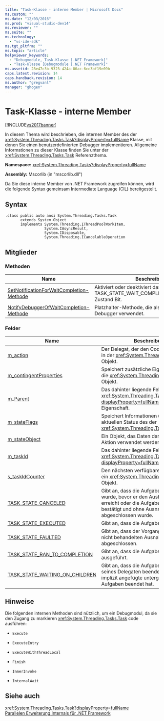 ```yaml
---
title: "Task-Klasse - interne Member | Microsoft Docs"
ms.custom: ""
ms.date: "12/03/2016"
ms.prod: "visual-studio-dev14"
ms.reviewer: ""
ms.suite: ""
ms.technology: 
  - "vs-ide-sdk"
ms.tgt_pltfrm: ""
ms.topic: "article"
helpviewer_keywords: 
  - "Debugmodule, Task-Klasse [.NET Framework]"
  - "Task-Klasse [Debugmodule [.NET Framework]"
ms.assetid: 28e47c3b-9323-424a-80ac-6cc3bf19e09b
caps.latest.revision: 14
caps.handback.revision: 14
ms.author: "gregvanl"
manager: "ghogen"
---
```

# Task-Klasse - interne Member
[!INCLUDE[vs2017banner](../../code-quality/includes/vs2017banner.md)]

In diesem Thema wird beschrieben, die internen Member des der <xref:System.Threading.Tasks.Task?displayProperty=fullName> Klasse, mit denen Sie einen benutzerdefinierten Debugger implementieren. Allgemeine Informationen zu dieser Klasse finden Sie unter der <xref:System.Threading.Tasks.Task> Referenzthema.  
  
 **Namespace:** <xref:System.Threading.Tasks?displayProperty=fullName>  
  
 **Assembly:** Mscorlib \(in "mscorlib.dll"\)  
  
 Da Sie diese interne Member von .NET Framework zugreifen können, wird die folgende Syntax gemeinsam Intermediate Language \(CIL\) bereitgestellt.  
  
## Syntax  
  
```  
.class public auto ansi System.Threading.Tasks.Task  
       extends System.Object  
       implements System.Threading.IThreadPoolWorkItem,  
                  System.IAsyncResult,  
                  System.IDisposable,  
                  System.Threading.ICancelableOperation  
```  
  
## Mitglieder  
  
### Methoden  
  
|Name|Beschreibung|  
|----------|------------------|  
|[SetNotificationForWaitCompletion\-Methode](../../extensibility/debugger/setnotificationforwaitcompletion-method.md)|Aktiviert oder deaktiviert das TASK\_STATE\_WAIT\_COMPLETION\_NOTIFICATION Zustand Bit.|  
|[NotifyDebuggerOfWaitCompletion\-Methode](../../extensibility/debugger/notifydebuggerofwaitcompletion-method.md)|Platzhalter\-Methode, die als haltepunktziel vom Debugger verwendet.|  
  
### Felder  
  
|Name|Beschreibung|  
|----------|------------------|  
|[m\_action](../../extensibility/debugger/m-action-field.md)|Der Delegat, der den Code zum Ausführen in der <xref:System.Threading.Tasks.Task> Objekt.|  
|[m\_contingentProperties](../../extensibility/debugger/m-contingentproperties-field.md)|Speichert zusätzliche Eigenschaften für die <xref:System.Threading.Tasks.Task> Objekt.|  
|[m\_Parent](../../extensibility/debugger/m-parent-field.md)|Das dahinter liegende Feld für die <xref:System.Threading.Tasks.Task?displayProperty=fullName> parent\-Eigenschaft.|  
|[m\_stateFlags](../../extensibility/debugger/m-stateflags-field.md)|Speichert Informationen über den aktuellen Status des der <xref:System.Threading.Tasks.Task> Objekt.|  
|[m\_stateObject](../../extensibility/debugger/m-stateobject-field.md)|Ein Objekt, das Daten darstellt, die von der Aktion verwendet werden.|  
|[m\_taskId](../../extensibility/debugger/m-taskid-field.md)|Das dahinter liegende Feld für die <xref:System.Threading.Tasks.Task.Id%2A?displayProperty=fullName> Eigenschaft.|  
|[s\_taskIdCounter](../../extensibility/debugger/s-taskidcounter-field.md)|Den nächsten verfügbaren Bezeichner für ein <xref:System.Threading.Tasks.Task> Objekt.|  
|[TASK\_STATE\_CANCELED](../../extensibility/debugger/task-state-canceled-field.md)|Gibt an, dass die Aufgabe abgebrochen wurde, bevor er den Ausführungsstatus erreicht oder die Aufgabe den Abbruch bestätigt und ohne Ausnahme abgeschlossen wurde.|  
|[TASK\_STATE\_EXECUTED](../../extensibility/debugger/task-state-executed-field.md)|Gibt an, dass die Aufgabe ausgeführt wird.|  
|[TASK\_STATE\_FAULTED](../../extensibility/debugger/task-state-faulted-field.md)|Gibt an, dass der Vorgang aufgrund einer nicht behandelten Ausnahme abgeschlossen.|  
|[TASK\_STATE\_RAN\_TO\_COMPLETION](../../extensibility/debugger/task-state-ran-to-completion-field.md)|Gibt an, dass die Aufgabe erfolgreich ausgeführt.|  
|[TASK\_STATE\_WAITING\_ON\_CHILDREN](../../extensibility/debugger/task-state-waiting-on-children-field.md)|Gibt an, dass die Aufgabe die Ausführung seines Delegaten beendet und wartet implizit angefügte untergeordnete Aufgaben beendet hat.|  
  
## Hinweise  
 Die folgenden internen Methoden sind nützlich, um ein Debugmodul, da sie den Zugang zu markieren <xref:System.Threading.Tasks.Task> code ausführen:  
  
-   `Execute`  
  
-   `ExecuteEntry`  
  
-   `ExecuteWithThreadLocal`  
  
-   `Finish`  
  
-   `InnerInvoke`  
  
-   `InternalWait`  
  
## Siehe auch  
 <xref:System.Threading.Tasks.Task?displayProperty=fullName>   
 [Parallelen Erweiterung Internals für .NET Framework](../../extensibility/debugger/parallel-extension-internals-for-the-dotnet-framework.md)